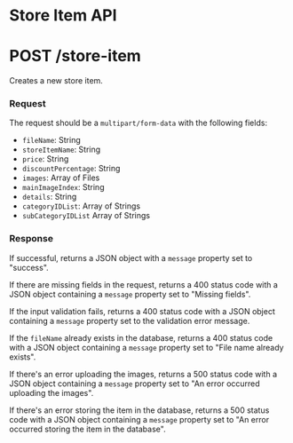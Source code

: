 # Store Item API

# POST /store-item

Creates a new store item.

### Request

The request should be a `multipart/form-data` with the following fields:

- `fileName`: String
- `storeItemName`: String
- `price`: String
- `discountPercentage`: String
- `images`: Array of Files
- `mainImageIndex`: String
- `details`: String
- `categoryIDList`: Array of Strings
- `subCategoryIDList` Array of Strings

### Response

If successful, returns a JSON object with a `message` property set to "success".

If there are missing fields in the request, returns a 400 status code with a JSON object containing a `message` property set to "Missing fields".

If the input validation fails, returns a 400 status code with a JSON object containing a `message` property set to the validation error message.

If the `fileName` already exists in the database, returns a 400 status code with a JSON object containing a `message` property set to "File name already exists".

If there's an error uploading the images, returns a 500 status code with a JSON object containing a `message` property set to "An error occurred uploading the images".

If there's an error storing the item in the database, returns a 500 status code with a JSON object containing a `message` property set to "An error occurred storing the item in the database".
